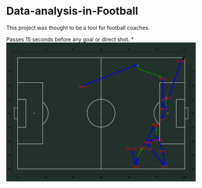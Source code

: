 # Data-analysis-in-Football

This project was thought to be a tool for football coaches. 

Passes 15 seconds before any goal or direct shot.
*![My Image](passes_circuit.png)


